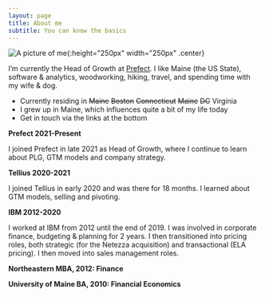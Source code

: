 ```yaml
---
layout: page
title: About me
subtitle: You can know the basics
---
```


![A picture of me](https://avatars.githubusercontent.com/u/88755934?v=4){:height="250px" width="250px" .center}

I’m currently the Head of Growth at [Prefect](https://www.prefect.io). I like Maine (the US State), software & analytics, woodworking, hiking, travel, and spending time with my wife & dog.

- Currently residing in <s>Maine</s> <s>Boston</s> <s>Connecticut</s> <s>Maine</s> <s>DC</s> Virginia
- I grew up in Maine, which influences quite a bit of my life today
- Get in touch via the links at the bottom

**Prefect 2021-Present**

I joined Prefect in late 2021 as Head of Growth, where I continue to learn about PLG, GTM models and company strategy.

**Tellius 2020-2021**

I joined Tellius in early 2020 and was there for 18 months. I learned about GTM models, selling and pivoting.

**IBM 2012-2020**

I worked at IBM from 2012 until the end of 2019. I was involved in corporate finance, budgeting & planning for 2 years. I then transitioned into pricing roles, both strategic (for the Netezza acquisition) and transactional (ELA pricing). I then moved into sales management roles.

**Northeastern MBA, 2012: Finance**

**University of Maine BA, 2010: Financial Economics**
